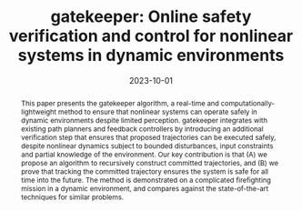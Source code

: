 ---
layout: papers
title:  "gatekeeper: Online safety verification and control for nonlinear systems in dynamic environments"
date:   2023-10-01
image: /images/2023-gatekeeper-iros.png
venue: "IEEE IROS 2023"
authors: 
    - devanshagrawal
    - Ruichang Chen
    - dimitrapanagou
link: https://doi.org/10.1109/IROS55552.2023.10341790 
arxiv: https://arxiv.org/abs/2211.14361
code: https://github.com/dev10110/gatekeeper 
abstract: "This paper presents the gatekeeper algorithm, a real-time and computationally-lightweight method to ensure that nonlinear systems can operate safely in dynamic environments despite limited perception. gatekeeper integrates with existing path planners and feedback controllers by introducing an additional verification step that ensures that proposed trajectories can be executed safely, despite nonlinear dynamics subject to bounded disturbances, input constraints and partial knowledge of the environment. Our key contribution is that (A) we propose an algorithm to recursively construct committed trajectories, and (B) we prove that tracking the committed trajectory ensures the system is safe for all time into the future. The method is demonstrated on a complicated firefighting mission in a dynamic environment, and compares against the state-of-the-art techniques for similar problems."
pdf: /pdfs/2023-gatekeeper-iros.pdf
bib: |-
  @inproceedings{agrawal2023gatekeeper,
    title={gatekeeper: Online safety verification and control for nonlinear systems in dynamic environments},
    author={Agrawal, Devansh and Chen, Ruichang and Panagou, Dimitra},
    booktitle={2023 IEEE/RSJ International Conference on Intelligent Robots and Systems (IROS)},
    pages={259--266},
    year={2023},
    organization={IEEE}
  } 
---